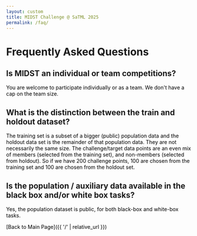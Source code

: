 ```yaml
---
layout: custom 
title: MIDST Challenge @ SaTML 2025
permalink: /faq/
---
```


<style>
p, ol, ul, li {
  color: #000000 !important
}
</style>

# Frequently Asked Questions

## Is MIDST an individual or team competitions? 
You are welcome to participate individually or as a team. We don't have a cap on the team size.

## What is the distinction between the train and holdout dataset?
The training set is a subset of a bigger (public) population data and the holdout data set is the remainder of that population data. They are not necessarily the same size. The challenge/target data points are an even mix of members (selected from the training set), and non-members (selected from holdout). So if we have 200 challenge points, 100 are chosen from the training set and 100 are chosen from the holdout set.

## Is the population / auxiliary data available in the black box and/or white box tasks? 
Yes, the population dataset is public, for both black-box and white-box tasks.

[Back to Main Page]({{ '/' | relative_url }})

